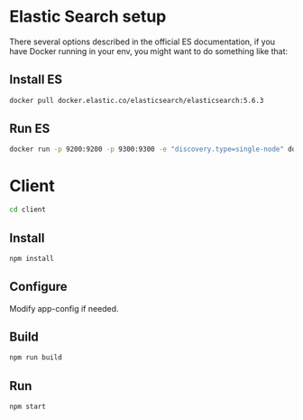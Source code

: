 # Elastic Search setup

There several options described in the official ES documentation, if you have Docker running in your env, you might want to do something like that:

## Install ES
```bash
docker pull docker.elastic.co/elasticsearch/elasticsearch:5.6.3
```
## Run ES
```bash
docker run -p 9200:9200 -p 9300:9300 -e "discovery.type=single-node" docker.elastic.co/elasticsearch/elasticsearch:5.6.3
```
# Client
```bash
cd client
```
## Install
```bash
npm install
```
## Configure

Modify app-config if needed.

## Build
```bash
npm run build
```
## Run
```bash
npm start
```